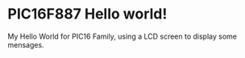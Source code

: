 # PIC16F887 Hello world!

My Hello World for PIC16 Family, using a LCD screen to display some mensages.